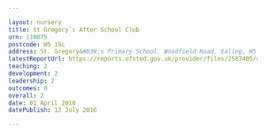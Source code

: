 ```yaml
---

layout: nursery
title: St Gregory`s After School Club
urn: 118075
postcode: W5 1SL
address: St. Gregory&#039;s Primary School, Woodfield Road, Ealing, W5 1SL
latestReportUrl: https://reports.ofsted.gov.uk/provider/files/2587405/urn/118075.pdf
teaching: 2
development: 2
leadership: 2
outcomes: 0
overall: 2
date: 01 April 2018 
datePublish: 12 July 2016

---
```

